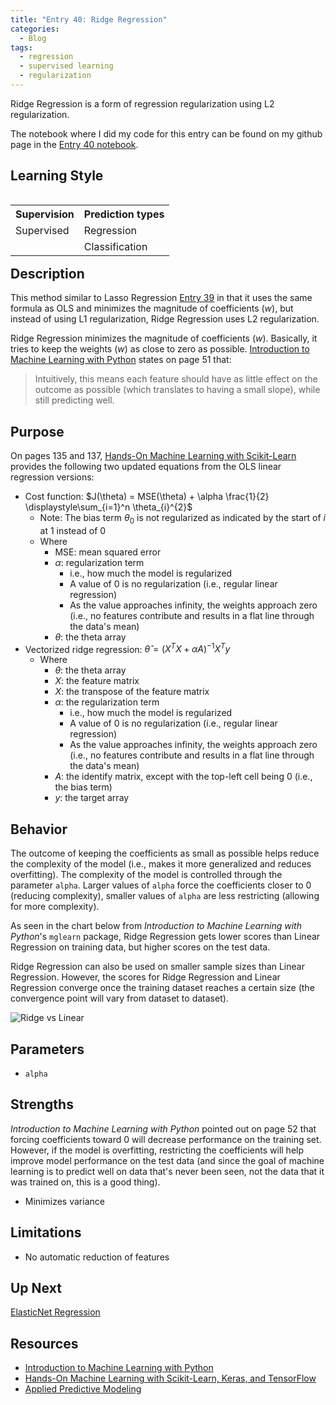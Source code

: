 ```yaml
---
title: "Entry 40: Ridge Regression"
categories:
  - Blog
tags:
  - regression
  - supervised learning
  - regularization
---
```


Ridge Regression is a form of regression regularization using L2 regularization.

The notebook where I did my code for this entry can be found on my github page in the [Entry 40 notebook](https://github.com/julielinx/datascience_diaries/blob/master/03_supervised_learning/40a_ridge_regression.pynb).

## Learning Style

<table align='left'>
    <tr>
        <th>Supervision</th>
        <th>Prediction types</th>
    </tr>
    <tr>
        <td>Supervised</td>
        <td>Regression</td>
    </tr>
    <tr>
        <td></td>
        <td>Classification</td>
    </tr>
</table>

## Description

This method similar to Lasso Regression [Entry 39](https://julielinx.github.io/blog/39_regression_lasso/) in that it uses the same formula as OLS and minimizes the magnitude of coefficients (*w*), but instead of using L1 regularization, Ridge Regression uses L2 regularization.

Ridge Regression minimizes the magnitude of coefficients (*w*). Basically, it tries to keep the weights (*w*) as close to zero as possible. [Introduction to Machine Learning with Python](https://www.amazon.com/Introduction-Machine-Learning-Python-Scientists/dp/1449369413) states on page 51 that:

> Intuitively, this means each feature should have as little effect on the outcome as possible (which translates to having a small slope), while still predicting well.

## Purpose

On pages 135 and 137, [Hands-On Machine Learning with Scikit-Learn](https://www.amazon.com/Hands-Machine-Learning-Scikit-Learn-TensorFlow/dp/1492032646) provides the following two updated equations from the OLS linear regression versions:

- Cost function: $J(\theta) = MSE(\theta) + \alpha \frac{1}{2} \displaystyle\sum_{i=1}^n \theta_{i}^{2}$
  - Note: The bias term $\theta_{0}$ is not regularized as indicated by the start of $i$ at 1 instead of 0
  - Where
    - MSE: mean squared error
    - $\alpha$: regularization term
      - i.e., how much the model is regularized
      - A value of 0 is no regularization (i.e., regular linear regression)
      - As the value approaches infinity, the weights approach zero (i.e., no features contribute and results in a flat line through the data's mean)
    - $\theta$: the theta array
- Vectorized ridge regression: $\hat{\theta} = (X^{T} X + \alpha A)^{-1} X^{T}y$
  - Where
    - $\theta$: the theta array
    - $X$: the feature matrix
    - $X$: the transpose of the feature matrix
    - $\alpha$: the regularization term
      - i.e., how much the model is regularized
      - A value of 0 is no regularization (i.e., regular linear regression)
      - As the value approaches infinity, the weights approach zero (i.e., no features contribute and results in a flat line through the data's mean)
    - $A$: the identify matrix, except with the top-left cell being 0 (i.e., the bias term)
    - $y$: the target array

## Behavior

The outcome of keeping the coefficients as small as possible helps reduce the complexity of the model (i.e., makes it more generalized and reduces overfitting). The complexity of the model is controlled through the parameter `alpha`. Larger values of `alpha` force the coefficients closer to 0 (reducing complexity), smaller values of `alpha` are less restricting (allowing for more complexity).

As seen in the chart below from *Introduction to Machine Learning with Python*'s `mglearn` package, Ridge Regression gets lower scores than Linear Regression on training data, but higher scores on the test data.

Ridge Regression can also be used on smaller sample sizes than Linear Regression. However, the scores for Ridge Regression and Linear Regression converge once the training dataset reaches a certain size (the convergence point will vary from dataset to dataset).

![Ridge vs Linear](https://julielinx.github.io/assets/images/40a_ridge_vs_linear.png)

## Parameters

- `alpha`

## Strengths

*Introduction to Machine Learning with Python* pointed out on page 52 that forcing coefficients toward 0 will decrease performance on the training set. However, if the model is overfitting, restricting the coefficients will help improve model performance on the test data (and since the goal of machine learning is to predict well on data that's never been seen, not the data that it was trained on, this is a good thing).

- Minimizes variance

## Limitations

- No automatic reduction of features

## Up Next

[ElasticNet Regression](https://julielinx.github.io/blog/41_regression_elasticnet/)

## Resources

- [Introduction to Machine Learning with Python](https://www.amazon.com/Introduction-Machine-Learning-Python-Scientists/dp/1449369413)
- [Hands-On Machine Learning with Scikit-Learn, Keras, and TensorFlow](https://www.amazon.com/Hands-Machine-Learning-Scikit-Learn-TensorFlow/dp/1492032646)
- [Applied Predictive Modeling](https://www.amazon.com/Applied-Predictive-Modeling-Max-Kuhn-ebook/dp/B00K15TZU0)
